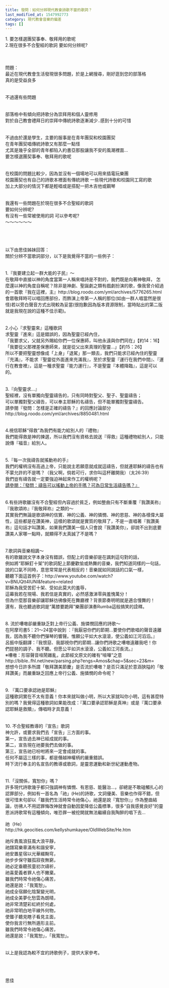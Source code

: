 ```yaml
---
title: 發問：如何分辨現代教會詩歌不當的歌詞？
last_modified_at: 1547992773
category: 現代教會音樂的偏差
tags: []
---
```


<p>1.	要怎樣選團契事奉、敬拜用的歌呢<br/>2.現在很多不合聖經的歌詞 要如何分辨呢?<br/><br/><!--more--><br/><br/>問題：<br/>最近在現代教會生活發現很多問題，於是上網搜尋，剛好逛到您的部落格<br/>真的是受益良多<br/> <br/><br/>不過還有些問題<br/> <br/><br/>部落格中有傾向把詩歌分為崇拜用和個人靈修用<br/>對於自己教會禮拜日的崇拜中傳統詩歌逐漸減少..感到十分的可惜<br/> <br/><br/>不過由於還是學生，主要的服事是在青年團契和校園團契<br/>在青年團契唱傳統詩歌又有那麼一點怪<br/>尤其是幾乎全部的青年都陷入約書亞那股讓我不安的風潮裡面...<br/>要怎樣選團契事奉、敬拜用的歌呢<br/> <br/><br/>在校園的問題比較少，因為並沒有一個場地可以用來插電玩樂團<br/>校園團契也有自己的詩歌本裡面有傳統詩歌 一些現代詩歌和校園同工寫的歌<br/>加上大部分的情況下都是輕唱或是搭配一把木吉他或鋼琴<br/> <br/><br/>我還有一些問題在於現在很多不合聖經的歌詞<br/>要如何分辨呢?<br/>有沒有一些常被使用的詞 可以參考呢?<br/>～～～～～～<br/><br/><br/><br/><br/>以下由思佳姊妹回答：<br/>關於分辨不當歌詞部分，以下是我覺得不當的一些例子：<br/><br/><br/>1.『我要建立起一群大能的子民』〜 <br/>在敬拜中直接以神的角度當第一人稱來唱詩是不對的，我們既是向著神敬拜，    怎麼還以神的角度自稱呢？除非是神劇、聖誕劇之類有戲劇扮演的歌，像我曾介紹過的一首歌『我在這裡，主』http://blog.roodo.com/yml/archives/5776265.html <br/>會眾敬拜時可以唱回應部份，而飾演上帝第一人稱的那位(如由一群人唱當然是很怪)若以旁白聲音方式出現較為妥當(很抱歉因為版本資源限制，當時貼出的第二版就是我現在說的這種不佳示範)。 <br/><br/> <br/>2.小心『求聖靈來』這種歌詞 <br/>求聖靈『進來』這是錯誤的，因為聖靈已經內住， <br/>「我要求父，父就另外賜給你們一位保惠師，叫他永遠與你們同在」【約14：16】 <br/>「我要從父那裡差保惠師來，就是從父出來真理的聖靈…」【約15：26】 <br/>所以不要把聖靈想像成「上身」「退駕」那一類去，我們只能求已經內住的聖靈『充滿』，不能求『聖靈從外面進來充滿我』，至於求聖靈『運行在我們中間』、『運行在教會裡』，這是一種求聖靈『能力運行』，不是聖靈『本體降臨』，這是可以的。 <br/> <br/><br/>3.『向聖靈求…』 <br/>聖經裡，沒有單獨向聖靈禱告的，只有同時對聖父、聖子、聖靈禱告；<br/>可以單獨對聖父禱告，可以奉主耶穌的名禱告，但不能單獨對聖靈禱告。 <br/>請參閱『發問：怎樣是正確的禱告？』的回應討論部分<br/>http://blog.roodo.com/yml/archives/8850481.html <br/> <br/><br/>4.視信耶穌“得救”為我們有能力給別人的『禮物』 <br/>我們能得救是神的揀選，所以我們沒有資格去說送『得救』這種禮物給別人，只能說傳『福音』給別人。 <br/> <br/><br/>5.『每一次我禱告就搖動祢的手』 <br/>我們的權柄沒有高過上帝，只能說主若願意就成就這禱告，但就連耶穌的禱告也有不蒙允許的不是嗎？（我父啊，倘若可行，求你叫這杯離開我）（太26:39） <br/>我們豈有禱告就一定要強迫神起來作工的權柄呢？ <br/><a href="/posts/269195512">請參閱：『發問：禱告可以搖動上帝的手嗎？可為日常生活禱告嗎？』</a><br/><br/> <br/>6.有些詩歌雖沒有不合聖經但內容過於貧乏，例如整曲只有不斷重覆『我讚美祢』『我歌頌祢』『我敬拜祢』之類的〜 <br/>其實我們無論是歌頌神的信實、神的公義、神的憐憫、神的恩慈、神的各樣偉大屬性，這些都是在讚美神，這樣的歌頌就是實質的敬拜了，不是一直唱著『我讚美祢』這句話才叫讚美，如果我們讚美一個人只會說『我讚美你』，卻說不出到底要讚美人家哪一點時，就顯得不太真誠了不是嗎？ <br/> <br/><br/>7.歌詞與音樂相諷〜 <br/>有的歌雖說文字本身沒有錯誤，但配上的音樂卻是在諷刺這句對的話， <br/>例如將“耶穌釘十架”的歌詞配上節慶歡愉或熱舞的音樂，我們知道同樣的一句話，說的口氣不同時，意思常常是代表相反的！音樂就如同說話的口氣一樣， <br/>聽聽下面這首例子：http://www.youtube.com/watch?v=BNUQtt4IUNI&amp;feature=related <br/>耶穌為我受苦釘十架、受如此莫大的羞辱， <br/>這幕我若在現場、我若信是真實的，必然感激涕零與羞愧萬分！ <br/>但為什麼那音樂卻讓耶穌彷彿像死在舞廳裡？背景節奏明明就是適合慢舞的！ <br/>還有，我也聽過歌詞是“萬膝要跪拜”樂團卻演奏Rumba這般搞笑的詮釋。 <br/> <br/><br/>8. 流於嘈嗷卻嚴重缺乏對上帝行公義、施憐憫回應的詩歌〜 <br/>在阿摩司書5：21〜24當中說到 ：『我厭惡你們的節期…要使你們歌唱的聲音遠離我，因為我不聽你們彈琴的響聲。惟願公平如大水滾滾，使公義如江河滔滔。』 <br/>呂振中版翻譯：『我恨惡、我鄙視你們的節期…讓你們詩歌之嘈嗷遠離我吧！你 <br/> 們琵琶的調子、我不聽。但愿公平如洪水滾滾，公義如江河長流。』 <br/>※嘈嗷：形容聲音喧鬧雜亂，此節經文原文的確有“喧嘩”之意 <br/>http://bible..fhl.net/new/parsing.php?engs=Amos&amp;chap=5&amp;sec=23&amp;m= <br/>想想今日許多所謂「敬拜讚美節慶」是否流於嘈嗷？是否只滿足於意涵狹隘的「敬拜讚美」而嚴重缺乏回應上帝行公義、施憐憫的命令呢？ <br/> <br/><br/>9. 『萬口要承認祂是耶穌』 <br/>這種歌詞實在不太有意義！你本來就叫做小明，所以大家就叫你小明，這有甚麼特別的嗎？我覺得這種歌詞如果能改成：『萬口要承認耶穌是真神』或是『萬口要承認耶穌是救贖』，傳唱時才具意義！ <br/> <br/><br/>10. 不合聖經教導的『宣告』歌詞 <br/>神允許，或要求我們去「宣告」三方面的事。<br/>第一，宣告過去神已經成就的事。<br/>第二，宣告現在祂要我們去做的事。<br/>第三，宣告祂已吩咐將來一定會成就的事。<br/>任何不屬這三樣的事，都是僭越神權柄的嚴重錯誤。 <br/>時下流行奉主的名宣告的教導或歌詞，是靈恩運動和新世紀運動產物。 <br/> <br/><br/>11.「沒關係，寬恕你」嗎？ <br/>許多現代詩歌幾乎都只強調神有憐憫、有恩慈、能醫治…，卻總是不敢碰觸扎心的認罪部分，例如有一首名為「祂」(He)的詩歌，文詞優美、音樂也作得不錯，但很可惜末句卻以「雖我們生活時常令祂傷心，祂還是說『寬恕你』」作為整曲結論，彷彿人不用認罪悔改神就會自動因愛降低公義標準，很多“自我感覺良好”的靈恩派詩歌常有這種傾向，唯恐罪一被挖開就無法繼續自我陶醉的唱下去… <br/> <br/>祂（He）<br/>http://hk.geocities.com/kellyshumkayee/OldWebSite/He.htm<br/> <br/>祂斥責風浪狂風大浪平靜，<br/>祂譜寫樂章滿有和諧安寧，<br/>祂安置星宿以光華綴黝穹，<br/>祂步步保守雖孤寂夜無窮，<br/>祂必定垂聽孩童初次禱祈，<br/>祂喜愛義者罪人也不撇棄。<br/>雖我們時常令祂傷心痛苦，<br/>祂還是說：「我寬恕」。 <br/>祂成全宿願化陰黧變光明，<br/>祂成全美夢化愁雲為朗晴，<br/>祂非常清楚彩虹終於何處，<br/>祂非常明白地平線外何物，<br/>使聾子聽見瞎子看見主面，<br/>使你我言行無所遁形主前。<br/>雖我們時常令祂傷心痛苦，<br/>祂還是說：「我寬恕」，「我寬恕」。<br/><br/><br/>以上是我認為較不宜的詩歌例子，提供大家參考。<br/><br/><br/><br/><br/>思佳
</p>